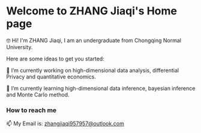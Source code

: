 # Welcome to ZHANG Jiaqi's Home page

🤓 Hi! I'm ZHANG Jiaqi, I am an undergraduate from Chongqing Normal University.

Here are some ideas to get you started:

🔭  I’m currently working on high-dimensional data analysis, differential Privacy and quantitative economics.

🌱  I’m currently learning high-dimensional data inference, bayesian inference and Monte Carlo method.

 
 
 ###  How to reach me
 
 📫 My Email is: zhangjiaqi957957@outlook.com
